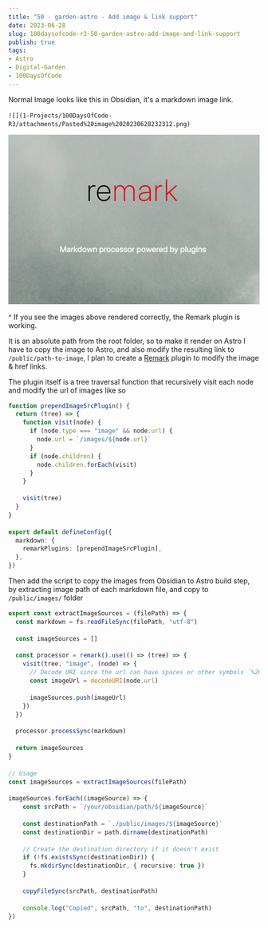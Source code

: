 ```yaml
---
title: "50 - garden-astro - Add image & link support"
date: 2023-06-28
slug: 100daysofcode-r3-50-garden-astro-add-image-and-link-support
publish: true
tags:
- Astro
- Digital-Garden
- 100DaysOfCode
---
```


Normal Image looks like this in Obsidian, it's a markdown image link.

`![](1-Projects/100DaysOfCode-R3/attachments/Pasted%20image%2020230628232312.png)`

![](1-Projects/100DaysOfCode-R3/attachments/Pasted%20image%2020230628232312.png)

^ If you see the images above rendered correctly, the Remark plugin is working.

It is an absolute path from the root folder, so to make it render on Astro I have to copy the image to Astro, and also modify the resulting link to `/public/path-to-image`, I plan to create a [Remark](https://github.com/remarkjs/remark) plugin to modify the image & href links.

The plugin itself is a tree traversal function that recursively visit each node and modify the url of images like so

```typescript
function prependImageSrcPlugin() {
  return (tree) => {
    function visit(node) {
      if (node.type === "image" && node.url) {
        node.url = `/images/${node.url}`
      }
      if (node.children) {
        node.children.forEach(visit)
      }
    }

    visit(tree)
  }
}

export default defineConfig({
  markdown: {
    remarkPlugins: [prependImageSrcPlugin],
  },
})
```

Then add the script to copy the images from Obsidian to Astro build step, by extracting image path of each markdown file, and copy to `/public/images/` folder

```typescript
export const extractImageSources = (filePath) => {
  const markdown = fs.readFileSync(filePath, "utf-8")

  const imageSources = []

  const processor = remark().use(() => (tree) => {
    visit(tree, "image", (node) => {
      // Decode URI since the url can have spaces or other symbols `%20`
      const imageUrl = decodeURI(node.url)

      imageSources.push(imageUrl)
    })
  })

  processor.processSync(markdown)

  return imageSources
}

// Usage
const imageSources = extractImageSources(filePath)

imageSources.forEach((imageSource) => {
    const srcPath = `/your/obsidian/path/${imageSource}`
    
    const destinationPath = `./public/images/${imageSource}`
    const destinationDir = path.dirname(destinationPath)
    
    // Create the destination directory if it doesn't exist
    if (!fs.existsSync(destinationDir)) {
      fs.mkdirSync(destinationDir, { recursive: true })
    }
    
    copyFileSync(srcPath, destinationPath)
    
    console.log("Copied", srcPath, "to", destinationPath)
})
```